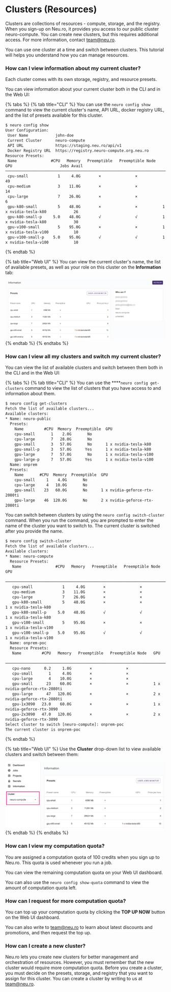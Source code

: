 # Clusters \(Resources\)

Clusters are collections of resources - compute, storage, and the registry. When you sign-up on Neu.ro, it provides you access to our public cluster neuro-compute. You can create new clusters, but this requires additional access. For more information, contact [team@neu.ro](mailto:team@neu.ro).

You can use one cluster at a time and switch between clusters. This tutorial will helps you understand how you can manage resources.

### **How can I view information about my current cluster?**

Each cluster comes with its own storage, registry, and resource presets. 

You can view information about your current cluster both in the CLI and in the Web UI: 

{% tabs %}
{% tab title="CLI" %}
You can use the `neuro config show` command to view the current cluster's name, API URL, docker registry URL, and the list of presets available for this cluster.

```text
$ neuro config show
User Configuration:
 User Name            john-doe
 Current Cluster      neuro-compute
 API URL              https://staging.neu.ro/api/v1
 Docker Registry URL  https://registry.neuro-compute.org.neu.ro
Resource Presets:
 Name               #CPU   Memory   Preemptible   Preemptible Node   GPU                     Jobs Avail
────────────────────────────────────────────────────────────────────────────────────────────────────────
 cpu-small             1     4.0G        ×               ×                                           49
 cpu-medium            3    11.0G        ×               ×                                           14
 cpu-large             7    26.0G        ×               ×                                            6
 gpu-k80-small         5    48.0G        ×               ×           1 x nvidia-tesla-k80            26
 gpu-k80-small-p     5.0    48.0G        √               √           1 x nvidia-tesla-k80            30
 gpu-v100-small        5    95.0G        ×               ×           1 x nvidia-tesla-v100           10
 gpu-v100-small-p    5.0    95.0G        √               √           1 x nvidia-tesla-v100           10
```
{% endtab %}

{% tab title="Web UI" %}
You can view the current cluster's name, the list of available presets, as well as your role on this cluster on the **Information** tab:

![](../.gitbook/assets/image%20%28144%29.png)
{% endtab %}
{% endtabs %}

### **How can I view all my clusters and switch my current cluster?**

You can view the list of available clusters and switch between them both in the CLI and in the Web UI:

{% tabs %}
{% tab title="CLI" %}
You can use the ****`neuro config get-clusters` command to view the list of clusters that you have access to and information about them.

```text
$ neuro config get-clusters
Fetch the list of available clusters...
Available clusters:
* Name: neuro-public
  Presets:
    Name         #CPU  Memory  Preemptible  GPU
    cpu-small       1    2.0G       No
    cpu-large       7   28.0G       No
    gpu-small       3   57.0G       No      1 x nvidia-tesla-k80
    gpu-small-p     3   57.0G      Yes      1 x nvidia-tesla-k80
    gpu-large       7   57.0G       No      1 x nvidia-tesla-v100
    gpu-large-p     7   57.0G      Yes      1 x nvidia-tesla-v100
  Name: onprem
  Presets:
    Name       #CPU  Memory  Preemptible  GPU                          
    cpu-small     1    4.0G       No                                   
    cpu-large     4   10.0G       No                                   
    gpu-small    23   60.0G       No      1 x nvidia-geforce-rtx-2080ti
    gpu-large    46  120.0G       No      2 x nvidia-geforce-rtx-2080ti
```

You can switch between clusters by using the `neuro config switch-cluster` command. When you run the command, you are prompted to enter the name of the cluster you want to switch to. The current cluster is switched after you provide the name.

```text
$ neuro config switch-cluster
Fetch the list of available clusters...
Available clusters:
* Name: neuro-compute
  Resource Presets:
   Name               #CPU   Memory   Preemptible   Preemptible Node   GPU
  ───────────────────────────────────────────────────────────────────────────────────────────
   cpu-small             1     4.0G        ×               ×
   cpu-medium            3    11.0G        ×               ×
   cpu-large             7    26.0G        ×               ×
   gpu-k80-small         5    48.0G        ×               ×           1 x nvidia-tesla-k80
   gpu-k80-small-p     5.0    48.0G        √               √           1 x nvidia-tesla-k80
   gpu-v100-small        5    95.0G        ×               ×           1 x nvidia-tesla-v100
   gpu-v100-small-p    5.0    95.0G        √               √           1 x nvidia-tesla-v100
  Name: onprem-poc
  Resource Presets:
   Name         #CPU   Memory   Preemptible   Preemptible Node   GPU
  ─────────────────────────────────────────────────────────────────────────────────────────────
   cpu-nano      0.2     1.0G        ×               ×
   cpu-small       1     4.0G        ×               ×
   cpu-large       4    10.0G        ×               ×
   gpu-small      23    60.0G        ×               ×           1 x nvidia-geforce-rtx-2080ti
   gpu-large      47   120.0G        ×               ×           2 x nvidia-geforce-rtx-2080ti
   gpu-1x3090   23.0    60.0G        ×               ×           1 x nvidia-geforce-rtx-3090
   gpu-2x3090   47.0   120.0G        ×               ×           2 x nvidia-geforce-rtx-3090
Select cluster to switch [neuro-compute]: onprem-poc
The current cluster is onprem-poc
```
{% endtab %}

{% tab title="Web UI" %}
Use the **Cluster** drop-down list to view available clusters and switch between them:

![](../.gitbook/assets/image%20%28147%29%20%281%29.png)
{% endtab %}
{% endtabs %}

### **How can I view my computation quota?**

You are assigned a computation quota of 100 credits when you sign up to Neu.ro. This quota is used whenever you run a job. 

You can view the remaining computation quota on your Web UI dashboard.

You can also use the `neuro config show-quota` command to view the amount of computation quota left.

### How can I request for more computation quota?

You can top up your computation quota by clicking the **TOP UP NOW** button on the Web UI dashboard.

You can also write to [team@neu.ro](mailto:team@neu.ro) to learn about latest discounts and promotions, and then request the top up.

### How can I create a new cluster? 

Neu.ro lets you create new clusters for better management and orchestration of resources. However, you must remember that the new cluster would require more computation quota. Before you create a cluster, you must decide on the presets, storage, and registry that you want to assign for this cluster. You can create a cluster by writing to us at  [team@neu.ro](mailto:team@neu.ro).

